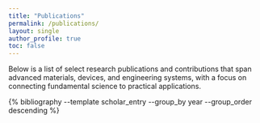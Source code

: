 ```yaml
---
title: "Publications"
permalink: /publications/
layout: single
author_profile: true
toc: false
---
```


Below is a list of select research publications and contributions that span advanced materials, devices, and engineering systems, with a focus on connecting fundamental science to practical applications.

{% bibliography --template scholar_entry --group_by year --group_order descending %}
